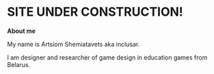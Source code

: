 # SITE UNDER CONSTRUCTION!

**About me**

My name is Artsiom Shemiatavets aka inclusar.

I am designer and researcher of game design in education games from Belarus.
